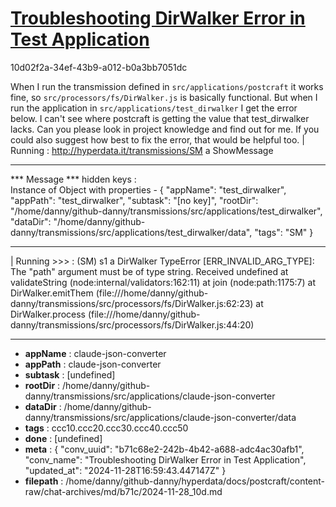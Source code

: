 # [Troubleshooting DirWalker Error in Test Application](https://claude.ai/chat/b71c68e2-242b-4b42-a688-adc4ac30afb1)

10d02f2a-34ef-43b9-a012-b0a3bb7051dc

When I run the transmission defined in `src/applications/postcraft` it works fine, so `src/processors/fs/DirWalker.js` is basically functional. But when I run the application in `src/applications/test_dirwalker` I get the error below. I can't see where postcraft is getting the value that test_dirwalker lacks. Can you please look in project knowledge and find out for me. If you could also suggest how best to fix the error, that would be helpful too.
| Running : http://hyperdata.it/transmissions/SM a ShowMessage
***************************
***  Message
***    hidden keys :  
Instance of Object with properties - 
{
  "appName": "test_dirwalker",
  "appPath": "test_dirwalker",
  "subtask": "[no key]",
  "rootDir": "/home/danny/github-danny/transmissions/src/applications/test_dirwalker",
  "dataDir": "/home/danny/github-danny/transmissions/src/applications/test_dirwalker/data",
  "tags": "SM"
}
***************************
| Running >>> :  (SM) s1 a DirWalker
TypeError [ERR_INVALID_ARG_TYPE]: The "path" argument must be of type string. Received undefined
    at validateString (node:internal/validators:162:11)
    at join (node:path:1175:7)
    at DirWalker.emitThem (file:///home/danny/github-danny/transmissions/src/processors/fs/DirWalker.js:62:23)
    at DirWalker.process (file:///home/danny/github-danny/transmissions/src/processors/fs/DirWalker.js:44:20)

---

* **appName** : claude-json-converter
* **appPath** : claude-json-converter
* **subtask** : [undefined]
* **rootDir** : /home/danny/github-danny/transmissions/src/applications/claude-json-converter
* **dataDir** : /home/danny/github-danny/transmissions/src/applications/claude-json-converter/data
* **tags** : ccc10.ccc20.ccc30.ccc40.ccc50
* **done** : [undefined]
* **meta** : {
  "conv_uuid": "b71c68e2-242b-4b42-a688-adc4ac30afb1",
  "conv_name": "Troubleshooting DirWalker Error in Test Application",
  "updated_at": "2024-11-28T16:59:43.447147Z"
}
* **filepath** : /home/danny/github-danny/hyperdata/docs/postcraft/content-raw/chat-archives/md/b71c/2024-11-28_10d.md